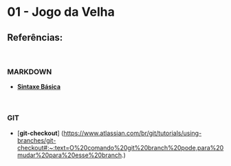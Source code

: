 # 01 - Jogo da Velha


## Referências:
<br>

### MARKDOWN
 - [**Sintaxe Básica**](https://www.markdownguide.org/basic-syntax/)

<br>

### GIT

- [**git-checkout**] (https://www.atlassian.com/br/git/tutorials/using-branches/git-checkout#:~:text=O%20comando%20git%20branch%20pode,para%20mudar%20para%20esse%20branch.)